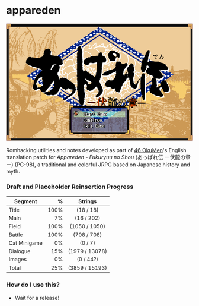 # appareden
![Appareden Title](img/Appareden_title.png)

Romhacking utilities and notes developed as part of [46 OkuMen](http://46okumen.com/)'s English translation patch for *Appareden - Fukuryuu no Shou* (あっぱれ伝 ー伏龍の章ー) (PC-98), a traditional and colorful JRPG based on Japanese history and myth.

### Draft and Placeholder Reinsertion Progress
| Segment      | %    |  Strings            | 
| -------------|-----:|:-------------------:|
| Title        | 100% |    (18 / 18)        |
| Main         |   7% |    (16 / 202)       |
| Field        | 100% |  (1050 / 1050)      |
| Battle       | 100% |   (708 / 708)       |
| Cat Minigame |   0% |     (0 / 7)         |
| Dialogue     |  15% |  (1979 / 13078)     |
| Images       |   0% |     (0 / 44?)       |
| Total        |  25% |  (3859 / 15193)     |


### How do I use this?
* Wait for a release!
